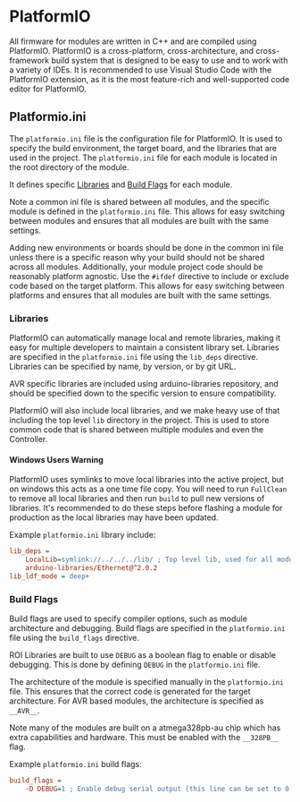 # PlatformIO

All firmware for modules are written in C++ and are compiled using PlatformIO. PlatformIO is a cross-platform, cross-architecture, and cross-framework build system that is designed to be easy to use and to work with a variety of IDEs. It is recommended to use Visual Studio Code with the PlatformIO extension, as it is the most feature-rich and well-supported code editor for PlatformIO.

## Platformio.ini

The `platformio.ini` file is the configuration file for PlatformIO. It is used to specify the build environment, the target board, and the libraries that are used in the project. The `platformio.ini` file for each module is located in the root directory of the module.

It defines specific [Libraries](#Libraries) and [Build Flags](#Build-Flags) for each module.

Note a common ini file is shared between all modules, and the specific module is defined in the `platformio.ini` file. This allows for easy switching between modules and ensures that all modules are built with the same settings.

Adding new environments or boards should be done in the common ini file unless there is a specific reason why your build should not be shared across all modules.
Additionally, your module project code should be reasonably platform agnostic. Use the `#ifdef` directive to include or exclude code based on the target platform. This allows for easy switching between platforms and ensures that all modules are built with the same settings.

### Libraries

PlatformIO can automatically manage local and remote libraries, making it easy for multiple developers to maintain a consistent library set. Libraries are specified in the `platformio.ini` file using the `lib_deps` directive. Libraries can be specified by name, by version, or by git URL.

AVR specific libraries are included using arduino-libraries repository, and should be specified down to the specific version to ensure compatibility.

PlatformIO will also include local libraries, and we make heavy use of that including the top level `lib` directory in the project. This is used to store common code that is shared between multiple modules and even the Controller.

#### Windows Users Warning

PlatformIO uses symlinks to move local libraries into the active project, but on windows this acts as a one time file copy. You will need to run `FullClean` to remove all local libraries and then run `build` to pull new versions of libraries. It's recommended to do these steps before flashing a module for production as the local libraries may have been updated.

Example `platformio.ini` library include:

```ini
lib_deps =
	LocalLib=symlink://../../../lib/ ; Top level lib, used for all modules and the main program
	arduino-libraries/Ethernet@^2.0.2
lib_ldf_mode = deep+
```

### Build Flags

Build flags are used to specify compiler options, such as module architecture and debugging. Build flags are specified in the `platformio.ini` file using the `build_flags` directive.

ROI Libraries are built to use `DEBUG` as a boolean flag to enable or disable debugging. This is done by defining `DEBUG` in the `platformio.ini` file.

The architecture of the module is specified manually in the `platformio.ini` file. This ensures that the correct code is generated for the target architecture. For AVR based modules, the architecture is specified as `__AVR__`.

Note many of the modules are built on a atmega328pb-au chip which has extra capabilities and hardware. This must be enabled with the `__328PB__` flag.

Example `platformio.ini` build flags:

```ini
build_flags =
	-D DEBUG=1 ; Enable debug serial output (this line can be set to 0 to disable debug output)
```

